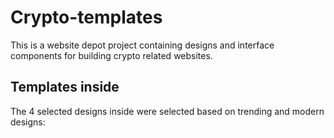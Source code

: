 # Crypto-templates

This is a website depot project containing designs and interface components for building crypto related websites.

## Templates inside
The 4 selected designs inside were selected based on trending and modern designs: 
